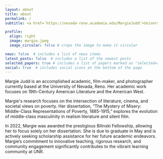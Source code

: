 ```yaml
---
layout: about
title: about
permalink: /
subtitle: <a href='https://nevada-reno.academia.edu/MargieJudd'>University Of Nevada Reno</a> 

profile:
  align: right
  image: margie.jpeg
  image_circular: false # crops the image to make it circular

news: false  # includes a list of news items
latest_posts: false  # includes a list of the newest posts
selected_papers: true # includes a list of papers marked as "selected={true}"
social: true  # includes social icons at the bottom of the page
---
```


Margie Judd is an accomplished academic, film-maker, and photographer currently based at the University of Nevada, Reno.  Her academic work focuses on 19th-Century American Literature and the American West. 

Margie's research focuses on the intersection of literature, cinema, and societal views on poverty. Her dissertation, “The Mystery of Misery: Middle-Class Representations of Poverty, 1885-1915,” explores the evolution of middle-class masculinity in realism literature and silent film. 

In 2022, Margie was awarded the prestigious Bilinski Fellowship, allowing her to focus solely on her dissertation. She is due to graduate in May and is actively seeking scholarship assistance for her future academic endeavors. Margie’s commitment to innovative teaching, rigorous research, and community engagement significantly contributes to the vibrant learning community at UNR.

